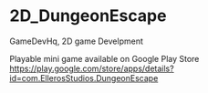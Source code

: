 # 2D_DungeonEscape
GameDevHq, 2D game Develpment

Playable mini game available on Google Play Store
https://play.google.com/store/apps/details?id=com.EllerosStudios.DungeonEscape

